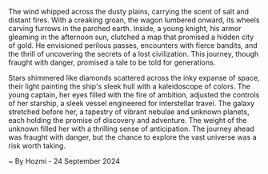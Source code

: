 
The wind whipped across the dusty plains, carrying the scent of salt and distant fires. With a creaking groan, the wagon lumbered onward, its wheels carving furrows in the parched earth.  Inside, a young knight, his armor gleaming in the afternoon sun, clutched a map that promised a hidden city of gold.  He envisioned perilous passes, encounters with fierce bandits, and the thrill of uncovering the secrets of a lost civilization. This journey, though fraught with danger, promised a tale to be told for generations. 

Stars shimmered like diamonds scattered across the inky expanse of space, their light painting the ship's sleek hull with a kaleidoscope of colors.  The young captain, her eyes filled with the fire of ambition, adjusted the controls of her starship, a sleek vessel engineered for interstellar travel.  The galaxy stretched before her, a tapestry of vibrant nebulae and unknown planets, each holding the promise of discovery and adventure. The weight of the unknown filled her with a thrilling sense of anticipation. The journey ahead was fraught with danger, but the chance to explore the vast universe was a risk worth taking. 

~ By Hozmi - 24 September 2024
